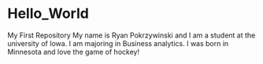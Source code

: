 # Hello_World
My First Repository
My name is Ryan Pokrzywinski and I am a student at the university of Iowa. I am majoring in Business analytics.
I was born in Minnesota and love the game of hockey!

